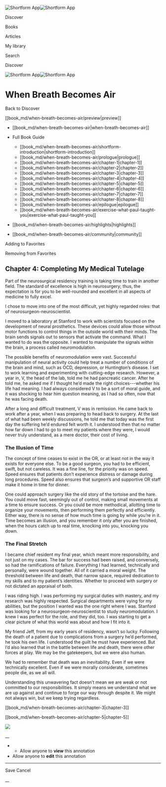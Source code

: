 ![Shortform App](/img/logo.36a2399e.svg)![Shortform App](/img/logo-dark.70c1b072.svg)

Discover

Books

Articles

My library

Search

Discover

![Shortform App](/img/logo.36a2399e.svg)![Shortform App](/img/logo-dark.70c1b072.svg)

# When Breath Becomes Air

Back to Discover

[[book_md/when-breath-becomes-air/preview|preview]]

  * [[book_md/when-breath-becomes-air|when-breath-becomes-air]]
  * Full Book Guide

    * [[book_md/when-breath-becomes-air/shortform-introduction|shortform-introduction]]
    * [[book_md/when-breath-becomes-air/prologue|prologue]]
    * [[book_md/when-breath-becomes-air/chapter-1|chapter-1]]
    * [[book_md/when-breath-becomes-air/chapter-2|chapter-2]]
    * [[book_md/when-breath-becomes-air/chapter-3|chapter-3]]
    * [[book_md/when-breath-becomes-air/chapter-4|chapter-4]]
    * [[book_md/when-breath-becomes-air/chapter-5|chapter-5]]
    * [[book_md/when-breath-becomes-air/chapter-6|chapter-6]]
    * [[book_md/when-breath-becomes-air/chapter-7|chapter-7]]
    * [[book_md/when-breath-becomes-air/chapter-8|chapter-8]]
    * [[book_md/when-breath-becomes-air/epilogue|epilogue]]
    * [[book_md/when-breath-becomes-air/exercise-what-paul-taught-you|exercise-what-paul-taught-you]]
  * [[book_md/when-breath-becomes-air/highlights|highlights]]
  * [[book_md/when-breath-becomes-air/community|community]]



Adding to Favorites 

Removing from Favorites 

## Chapter 4: Completing My Medical Tutelage

Part of the neurosurgical residency training is taking time to train in another field. The standard of excellence is high in neurosurgery; thus, the expectation is for you to be well-rounded and excellent in all aspects of medicine to fully excel.

I chose to move into one of the most difficult, yet highly regarded roles: that of neurosurgeon-neuroscientist.

I moved to a laboratory at Stanford to work with scientists focused on the development of neural prosthetics. These devices could allow those without motor functions to control things in the outside world with their minds. The brain sends signals out to sensors that activate the command. What I wanted to do was the opposite. I wanted to manipulate the signals _within_ the brain, a process called neuromodulation.

The possible benefits of neuromodulation were vast. Successful manipulation of neural activity could help treat a number of conditions of the brain and mind, such as OCD, depression, or Huntington’s disease. I set to work learning and experimenting with cutting-edge research. However, a year in, V, the head of the lab, told me he had pancreatic cancer. After he told me, he asked me if I thought he’d made the right choices---whether his life had meaning. I had always considered V to be a sort of moral guide, and it was shocking to hear him question meaning, as I had so often, now that he was facing death.

After a long and difficult treatment, V was in remission. He came back to work after a year, when I was preparing to head back to surgery. At the last of what had been weekly discussions, he told me that today was the first day the suffering he’d endured felt worth it. I understood then that no matter how far down I had to go to meet my patients where they were, I would never truly understand, as a mere doctor, their cost of living.

### The Illusion of Time

The concept of time ceases to exist in the OR, or at least not in the way it exists for everyone else. To be a good surgeon, you had to be efficient, swift, but not careless. It was a fine line, for the priority was on speed. Speed ensures that patients don’t experience distress or damage during long procedures. Speed also ensures that surgeon’s and supportive OR staff make it home in time for dinner.

One could approach surgery like the old story of the tortoise and the hare. You could move fast, seemingly out of control, making small movements at a time to ensure success. Or you could be more methodical, allotting time to organize your movements, then performing them perfectly and efficiently. Either way, there is no sense of how much time is going by while you’re in it. Time becomes an illusion, and you remember it only after you are finished, when the hours catch up to real time, knocking into you, knocking you down.

### The Final Stretch

I became chief resident my final year, which meant more responsibility, and not just on my cases. The bar for success had been raised, and conversely, so had the ramifications of failure. Everything I had learned, technically and personally, were wound together. All of it carried a moral weight. The threshold between life and death, that narrow space, required dedication to my skills and to my patient’s identities. Whether to proceed with surgery or not dictated an appraisal of both.

I was riding high. I was performing my surgical duties with mastery, and my research was highly respected. Surgical departments were vying for my abilities, but the position I wanted was the one right where I was. Stanford was looking for a neurosurgeon-neuroscientist to study neuromodulation. I knew I was perfect for the role, and they did, too. I was starting to get a clear picture of what this world was about and how I fit into it.

My friend Jeff, from my early years of residency, wasn’t so lucky. Following the death of a patient due to complications from a surgery he’d performed, he took his own life. I understood the guilt he must have experienced. But I’d also learned that in the battle between life and death, there were other forces at play. We may be the gatekeepers, but we were also human.

We had to remember that death was an inevitability. Even if we were technically excellent. Even if we were morally considerate, sometimes people die, as we all will.

Understanding this unwavering fact doesn’t mean we are weak or not committed to our responsibilities. It simply means we understand what we are up against and continue to forge our way through despite it. We might not always win, but we keep trying regardless.

[[book_md/when-breath-becomes-air/chapter-3|chapter-3]]

[[book_md/when-breath-becomes-air/chapter-5|chapter-5]]

![](https://bat.bing.com/action/0?ti=56018282&Ver=2&mid=7dccdb42-6b6a-4bd6-a6b1-bcbfb40f9ec5&sid=72e6e650642c11eeb2dd2161d176fe8d&vid=72e70890642c11eeb72d79fe7b6df2c6&vids=0&msclkid=N&pi=0&lg=en-US&sw=800&sh=600&sc=24&nwd=1&tl=Shortform%20%7C%20Book&p=https%3A%2F%2Fwww.shortform.com%2Fapp%2Fbook%2Fwhen-breath-becomes-air%2Fchapter-4&r=&lt=1072&evt=pageLoad&sv=1&rn=897589)

__

  *   * Allow anyone to **view** this annotation
  * Allow anyone to **edit** this annotation



* * *

Save Cancel

__



